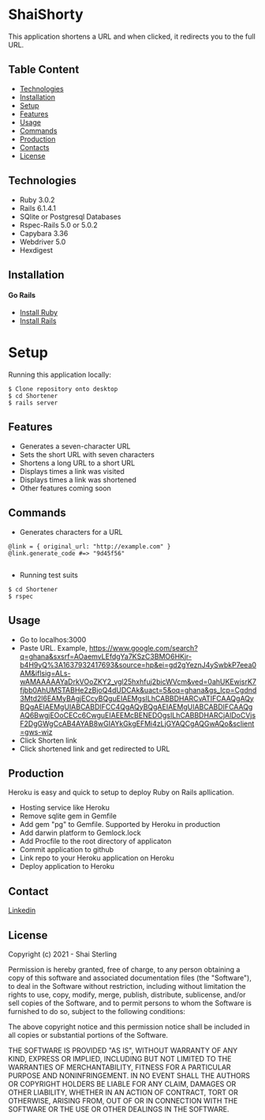 # ShaiShorty

This application shortens a URL and when clicked, it redirects you to the full URL.

## Table Content

* [Technologies](#technologie)
* [Installation](#installation)
* [Setup](#setup)
* [Features](#features)
* [Usage](#usage)
* [Commands](#commands)
* [Production](#production)
* [Contacts](#contacts)
* [License](#license)

## Technologies
* Ruby 3.0.2
* Rails 6.1.4.1
* SQlite or Postgresql Databases
* Rspec-Rails 5.0 or 5.0.2
* Capybara 3.36
* Webdriver 5.0
* Hexdigest

## Installation

#### Go Rails 
* [Install Ruby](https://gorails.com/setup/osx/11-big-sur)
* [Install Rails](https://gorails.com/setup/osx/11-big-sur)


# Setup
Running this application locally:
```
$ Clone repository onto desktop
$ cd Shortener
$ rails server
```

## Features
* Generates a seven-character URL
* Sets the short URL with seven characters
* Shortens a long URL to a short URL
* Displays times a link was visited
* Displays times a link was shortened
* Other features coming soon

## Commands

- Generates characters for a URL

```
@link = { original_url: "http://example.com" }
@link.generate_code #=> "9d45f56"
 
```

- Running test suits

```
$ cd Shortener
$ rspec

```

## Usage

* Go to localhos:3000
* Paste URL. Example, https://www.google.com/search?q=ghana&sxsrf=AOaemvLEfdgYa7KSzC3BMO6HKjr-b4H9yQ%3A1637932417693&source=hp&ei=gd2gYeznJ4ySwbkP7eea0AM&iflsig=ALs-wAMAAAAAYaDrkVOoZKY2_vgl25hxhfuj2bicWVcm&ved=0ahUKEwisrK7fjbb0AhUMSTABHe2zBjoQ4dUDCAk&uact=5&oq=ghana&gs_lcp=Cgdnd3Mtd2l6EAMyBAgjECcyBQguEIAEMgsILhCABBDHARCvATIFCAAQgAQyBQgAEIAEMgUIABCABDIFCC4QgAQyBQgAEIAEMgUIABCABDIFCAAQgAQ6BwgjEOoCECc6CwguEIAEEMcBENEDOgsILhCABBDHARCjAlDoCVjsF2DgGWgCcAB4AYAB8wGIAYkGkgEFMi4zLjGYAQCgAQGwAQo&sclient=gws-wiz
* Click Shorten link
* Click shortened link and get redirected to URL



## Production 

Heroku is easy and quick to setup to deploy Ruby on Rails apllication.

* Hosting service like Heroku
* Remove sqlite gem in Gemfile 
* Add gem "pg" to Gemfile. Supported by Heroku in production
* Add darwin platform to Gemlock.lock
* Add Procfile to the root directory of applicaton
* Commit application to github
* Link repo to your Heroku application on Heroku 
* Deploy application to Heroku


## Contact

[Linkedin](https://www.linkedin.com/in/dennis-srem-sai-58530b123/)

## License

Copyright (c) 2021 - Shai Sterling

Permission is hereby granted, free of charge, to any person obtaining a copy
of this software and associated documentation files (the "Software"), to deal
in the Software without restriction, including without limitation the rights
to use, copy, modify, merge, publish, distribute, sublicense, and/or sell
copies of the Software, and to permit persons to whom the Software is
furnished to do so, subject to the following conditions:

The above copyright notice and this permission notice shall be included in all
copies or substantial portions of the Software.

THE SOFTWARE IS PROVIDED "AS IS", WITHOUT WARRANTY OF ANY KIND, EXPRESS OR
IMPLIED, INCLUDING BUT NOT LIMITED TO THE WARRANTIES OF MERCHANTABILITY,
FITNESS FOR A PARTICULAR PURPOSE AND NONINFRINGEMENT. IN NO EVENT SHALL THE
AUTHORS OR COPYRIGHT HOLDERS BE LIABLE FOR ANY CLAIM, DAMAGES OR OTHER
LIABILITY, WHETHER IN AN ACTION OF CONTRACT, TORT OR OTHERWISE, ARISING FROM,
OUT OF OR IN CONNECTION WITH THE SOFTWARE OR THE USE OR OTHER DEALINGS IN THE
SOFTWARE.


